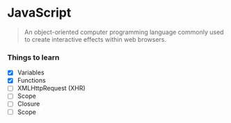 # JavaScript
> An object-oriented computer programming language commonly used to create interactive effects within web browsers.


### Things to learn

- [x] Variables
- [x] Functions
- [ ] XMLHttpRequest (XHR)
- [ ] Scope
- [ ] Closure
- [ ] Scope
